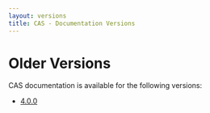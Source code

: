 ```yaml
---
layout: versions
title: CAS - Documentation Versions
---
```

# Older Versions
CAS documentation is available for the following versions:

- [4.0.0](4.0.0/index.html)